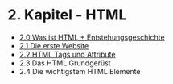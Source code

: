 # 2. Kapitel - HTML

- [2.0 Was ist HTML + Entstehungsgeschichte](./2.0%20Was%20ist%20HTML%20+%20Entstehungsgeschichte.md)
- [2.1 Die erste Website](./2.1%20Die%20erste%20Website.md)
- [2.2 HTML Tags und Attribute](./2.2%20HTML%20Tags%20und%20Attribute.md)
- 2.3 Das HTML Grundgerüst
- 2.4 Die wichtigstem HTML Elemente